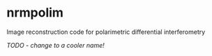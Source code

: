 # nrmpolim
Image reconstruction code for polarimetric differential interferometry

_TODO - change to a cooler name!_



